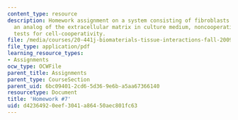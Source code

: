 ```yaml
---
content_type: resource
description: Homework assignment on a system consisting of fibroblasts supported on
  an analog of the extracellular matrix in culture medium, noncooperative cells, and
  tests for cell-cooperativity.
file: /media/courses/20-441j-biomaterials-tissue-interactions-fall-2009/d42364920eef3041a86450aec801fc63_MIT20_441JF09_hw7.pdf
file_type: application/pdf
learning_resource_types:
- Assignments
ocw_type: OCWFile
parent_title: Assignments
parent_type: CourseSection
parent_uid: 6bc09401-2cd6-5d36-9e6b-a5aa67366140
resourcetype: Document
title: 'Homework #7'
uid: d4236492-0eef-3041-a864-50aec801fc63
---
```

